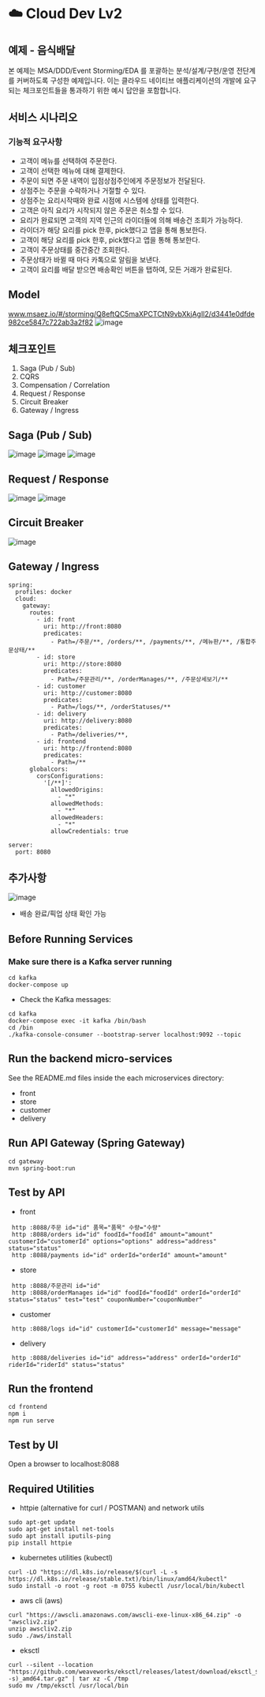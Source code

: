 # ☁️ Cloud Dev Lv2 
## 예제 - 음식배달
본 예제는 MSA/DDD/Event Storming/EDA 를 포괄하는 분석/설계/구현/운영 전단계를 커버하도록 구성한 예제입니다. 이는 클라우드 네이티브 애플리케이션의 개발에 요구되는 체크포인트들을 통과하기 위한 예시 답안을 포함합니다.

## 서비스 시나리오
### 기능적 요구사항
- 고객이 메뉴를 선택하여 주문한다.
- 고객이 선택한 메뉴에 대해 결제한다.
- 주문이 되면 주문 내역이 입점상점주인에게 주문정보가 전달된다.
- 상점주는 주문을 수락하거나 거절할 수 있다.
- 상점주는 요리시작때와 완료 시점에 시스템에 상태를 입력한다.
- 고객은 아직 요리가 시작되지 않은 주문은 취소할 수 있다.
- 요리가 완료되면 고객의 지역 인근의 라이더들에 의해 배송건 조회가 가능하다.
- 라이더가 해당 요리를 pick 한후, pick했다고 앱을 통해 통보한다.
- 고객이 해당 요리를 pick 한후, pick했다고 앱을 통해 통보한다.
- 고객이 주문상태를 중간중간 조회한다.
- 주문상태가 바뀔 때 마다 카톡으로 알림을 보낸다.
- 고객이 요리를 배달 받으면 배송확인 버튼을 탭하여, 모든 거래가 완료된다.

## Model
www.msaez.io/#/storming/Q8eftQC5maXPCTCtN9vbXkjAgIl2/d3441e0dfde982ce5847c722ab3a2f82
![image](https://user-images.githubusercontent.com/51141885/203255488-4d1b32c5-b23d-4fad-ab68-f8532c7bfd7d.png)

## 체크포인트
1. Saga (Pub / Sub)
2. CQRS
3. Compensation / Correlation
4. Request / Response
5. Circuit Breaker
6. Gateway / Ingress

## Saga (Pub / Sub)
![image](https://user-images.githubusercontent.com/51141885/203246459-4a0b0b3f-c7f2-4f3c-9c3f-4f684f974a93.png)
![image](https://user-images.githubusercontent.com/51141885/203246709-db78cce0-e1e0-4403-b104-72fc1bd5af4f.png)
![image](https://user-images.githubusercontent.com/51141885/203246860-8654c8a3-7826-453c-9046-8aaf2754e657.png)

## Request  / Response
![image](https://user-images.githubusercontent.com/51141885/203247652-e01cdc55-ca84-4148-b59f-785268d5970e.png)
![image](https://user-images.githubusercontent.com/51141885/203247842-f172bf71-a467-4ccc-be77-7108d1ccba8f.png)

## Circuit Breaker
![image](https://user-images.githubusercontent.com/51141885/203248162-fb1512a4-2c14-49c4-b17f-459a17ecf9eb.png)

## Gateway / Ingress
```
spring:
  profiles: docker
  cloud:
    gateway:
      routes:
        - id: front
          uri: http://front:8080
          predicates:
            - Path=/주문/**, /orders/**, /payments/**, /메뉴판/**, /통합주문상태/**
        - id: store
          uri: http://store:8080
          predicates:
            - Path=/주문관리/**, /orderManages/**, /주문상세보기/**
        - id: customer
          uri: http://customer:8080
          predicates:
            - Path=/logs/**, /orderStatuses/**
        - id: delivery
          uri: http://delivery:8080
          predicates:
            - Path=/deliveries/**, 
        - id: frontend
          uri: http://frontend:8080
          predicates:
            - Path=/**
      globalcors:
        corsConfigurations:
          '[/**]':
            allowedOrigins:
              - "*"
            allowedMethods:
              - "*"
            allowedHeaders:
              - "*"
            allowCredentials: true

server:
  port: 8080

```
## 추가사항 
![image](https://user-images.githubusercontent.com/51141885/203253702-91497efc-7743-4214-a635-91b46a11c384.png)
- 배송 완료/픽업 상태 확인 가능

## Before Running Services
### Make sure there is a Kafka server running
```
cd kafka
docker-compose up
```
- Check the Kafka messages:
```
cd kafka
docker-compose exec -it kafka /bin/bash
cd /bin
./kafka-console-consumer --bootstrap-server localhost:9092 --topic 
```

## Run the backend micro-services
See the README.md files inside the each microservices directory:

- front
- store
- customer
- delivery


## Run API Gateway (Spring Gateway)
```
cd gateway
mvn spring-boot:run
```

## Test by API
- front
```
 http :8088/주문 id="id" 품목="품목" 수량="수량" 
 http :8088/orders id="id" foodId="foodId" amount="amount" customerId="customerId" options="options" address="address" status="status" 
 http :8088/payments id="id" orderId="orderId" amount="amount" 
```
- store
```
 http :8088/주문관리 id="id" 
 http :8088/orderManages id="id" foodId="foodId" orderId="orderId" status="status" test="test" couponNumber="couponNumber" 
```
- customer
```
 http :8088/logs id="id" customerId="customerId" message="message" 
```
- delivery
```
 http :8088/deliveries id="id" address="address" orderId="orderId" riderId="riderId" status="status" 
```


## Run the frontend
```
cd frontend
npm i
npm run serve
```

## Test by UI
Open a browser to localhost:8088

## Required Utilities

- httpie (alternative for curl / POSTMAN) and network utils
```
sudo apt-get update
sudo apt-get install net-tools
sudo apt install iputils-ping
pip install httpie
```

- kubernetes utilities (kubectl)
```
curl -LO "https://dl.k8s.io/release/$(curl -L -s https://dl.k8s.io/release/stable.txt)/bin/linux/amd64/kubectl"
sudo install -o root -g root -m 0755 kubectl /usr/local/bin/kubectl
```

- aws cli (aws)
```
curl "https://awscli.amazonaws.com/awscli-exe-linux-x86_64.zip" -o "awscliv2.zip"
unzip awscliv2.zip
sudo ./aws/install
```

- eksctl 
```
curl --silent --location "https://github.com/weaveworks/eksctl/releases/latest/download/eksctl_$(uname -s)_amd64.tar.gz" | tar xz -C /tmp
sudo mv /tmp/eksctl /usr/local/bin
```

